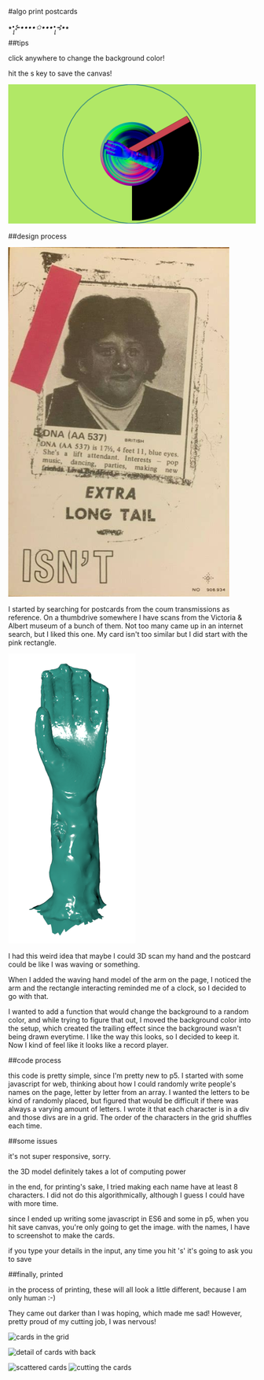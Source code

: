 
#algo print postcards

⭑*•̩̩͙⊱••••✩••••̩̩͙⊰•*⭑

##tips

click anywhere to change the background color!

hit the s key to save the canvas!


![postcard example](/assets/postcard1.png)


##design process


![coum postcard](/assets/coum-card.png)

I started by searching for postcards from the coum transmissions as reference. On a thumbdrive somewhere I have scans from the Victoria & Albert museum of a bunch of them. Not too many came up in an internet search, but I liked this one. My card isn't too similar but I did start with the pink rectangle.

![3D arm](/assets/hand.png)

I had this weird idea that maybe I could 3D scan my hand and the postcard could be like I was waving or something. 


When I added the waving hand model of the arm on the page, I noticed the arm and the rectangle interacting reminded me of a clock, so I decided to go with that.


I wanted to add a function that would change the background to a random color, and while trying to figure that out, I moved the background color into the setup, which created the trailing effect since the background wasn't being drawn everytime. I like the way this looks, so I decided to keep it. Now I kind of feel like it looks like a record player.

##code process

this code is pretty simple, since I'm pretty new to p5. I started with some javascript for web, thinking about how I could randomly write people's names on the page, letter by letter from an array. I wanted the letters to be kind of randomly placed, but figured that would be difficult if there was always a varying amount of letters. I wrote it that each character is in a div and those divs are in a grid. The order of the characters in the grid shuffles each time. 


##some issues

it's not super responsive, sorry. 

the 3D model definitely takes a lot of computing power

in the end, for printing's sake, I tried making each name have at least 8 characters. I did not do this algorithmically, although I guess I could have with more time. 

since I ended up writing some javascript in ES6 and some in p5, when you hit save canvas, you're only going to get the image. with the names, I have to screenshot to make the cards.


if you type your details in the input, any time you hit 's' it's going to ask you to save


##finally, printed

in the process of printing, these will all look a little different, because I am only human :-)

They came out darker than I was hoping, which made me sad! However, pretty proud of my  cutting job, I was nervous!

![cards in the grid](/assets/printed.heic)

![detail of cards with back](/assets/printed_2/HEIC)

![scattered cards](/assets/printed_3.heic)
![cutting the cards](/assets/cut.heic)



